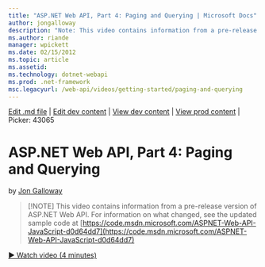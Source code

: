 ```yaml
---
title: "ASP.NET Web API, Part 4: Paging and Querying | Microsoft Docs"
author: jongalloway
description: "Note: This video contains information from a pre-release version of ASP.NET Web API"
ms.author: riande
manager: wpickett
ms.date: 02/15/2012
ms.topic: article
ms.assetid: 
ms.technology: dotnet-webapi
ms.prod: .net-framework
msc.legacyurl: /web-api/videos/getting-started/paging-and-querying
---
```

[Edit .md file](C:\Projects\msc\dev\Msc.Www\Web.ASP\App_Data\github\web-api\videos\getting-started\paging-and-querying.md) | [Edit dev content](http://www.aspdev.net/umbraco#/content/content/edit/37166) | [View dev content](http://docs.aspdev.net/tutorials/web-api/videos/getting-started/paging-and-querying.html) | [View prod content](http://www.asp.net/web-api/videos/getting-started/paging-and-querying) | Picker: 43065

ASP.NET Web API, Part 4: Paging and Querying
====================
by [Jon Galloway](https://github.com/jongalloway)

> [!NOTE] This video contains information from a pre-release version of ASP.NET Web API. For information on what changed, see the updated sample code at [https://code.msdn.microsoft.com/ASPNET-Web-API-JavaScript-d0d64dd7](https://code.msdn.microsoft.com/ASPNET-Web-API-JavaScript-d0d64dd7)

[&#9654; Watch video (4 minutes)](https://channel9.msdn.com/Blogs/ASP-NET-Site-Videos/aspnet-web-api-part-4-paging-and-querying)